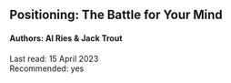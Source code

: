 ## Positioning: The Battle for Your Mind

#### Authors: Al Ries & Jack Trout

Last read: 15 April 2023  
Recommended: yes  
